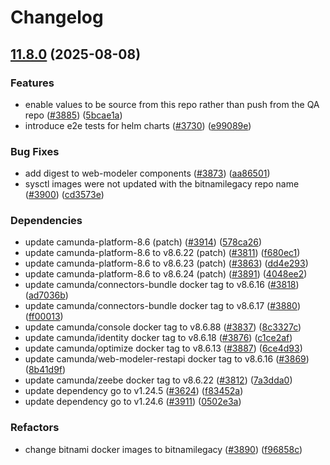# Changelog

## [11.8.0](https://github.com/camunda/camunda-platform-helm/compare/camunda-platform-8.6-11.7.0...camunda-platform-8.6-11.8.0) (2025-08-08)


### Features

* enable values to be source from this repo rather than push from the QA repo ([#3885](https://github.com/camunda/camunda-platform-helm/issues/3885)) ([5bcae1a](https://github.com/camunda/camunda-platform-helm/commit/5bcae1a788a86f7e11b1cf23922e1cf55c4450fe))
* introduce e2e tests for helm charts ([#3730](https://github.com/camunda/camunda-platform-helm/issues/3730)) ([e99089e](https://github.com/camunda/camunda-platform-helm/commit/e99089e96592e4e4e5d6d95c141701ed02979000))


### Bug Fixes

* add digest to web-modeler components ([#3873](https://github.com/camunda/camunda-platform-helm/issues/3873)) ([aa86501](https://github.com/camunda/camunda-platform-helm/commit/aa86501c72aee6367940f51f8eb5767955b0901b))
* sysctl images were not updated with the bitnamilegacy repo name ([#3900](https://github.com/camunda/camunda-platform-helm/issues/3900)) ([cd3573e](https://github.com/camunda/camunda-platform-helm/commit/cd3573ec0db17daf60ce17f3b9249234af4934f0))


### Dependencies

* update camunda-platform-8.6 (patch) ([#3914](https://github.com/camunda/camunda-platform-helm/issues/3914)) ([578ca26](https://github.com/camunda/camunda-platform-helm/commit/578ca26e2d42c45dd52790ab3f2ccf56c60bb129))
* update camunda-platform-8.6 to v8.6.22 (patch) ([#3811](https://github.com/camunda/camunda-platform-helm/issues/3811)) ([f680ec1](https://github.com/camunda/camunda-platform-helm/commit/f680ec1a0a1c6cb52fced72310d7f9ede7ba09ee))
* update camunda-platform-8.6 to v8.6.23 (patch) ([#3863](https://github.com/camunda/camunda-platform-helm/issues/3863)) ([dd4e293](https://github.com/camunda/camunda-platform-helm/commit/dd4e2937fff74282029a794f101efa828a5bc816))
* update camunda-platform-8.6 to v8.6.24 (patch) ([#3891](https://github.com/camunda/camunda-platform-helm/issues/3891)) ([4048ee2](https://github.com/camunda/camunda-platform-helm/commit/4048ee2be6ec80a7445eb5b27fcfb166ffc8ab5a))
* update camunda/connectors-bundle docker tag to v8.6.16 ([#3818](https://github.com/camunda/camunda-platform-helm/issues/3818)) ([ad7036b](https://github.com/camunda/camunda-platform-helm/commit/ad7036bd94b0c6ad8a408272fce97be77380c488))
* update camunda/connectors-bundle docker tag to v8.6.17 ([#3880](https://github.com/camunda/camunda-platform-helm/issues/3880)) ([ff00013](https://github.com/camunda/camunda-platform-helm/commit/ff000134d310274808b164e0e53b7dbe69241b2f))
* update camunda/console docker tag to v8.6.88 ([#3837](https://github.com/camunda/camunda-platform-helm/issues/3837)) ([8c3327c](https://github.com/camunda/camunda-platform-helm/commit/8c3327c1959fc4ce42fb052f0c46161bded24a12))
* update camunda/identity docker tag to v8.6.18 ([#3876](https://github.com/camunda/camunda-platform-helm/issues/3876)) ([c1ce2af](https://github.com/camunda/camunda-platform-helm/commit/c1ce2affd5303a40c2af91e0753d32dfdf97c151))
* update camunda/optimize docker tag to v8.6.13 ([#3887](https://github.com/camunda/camunda-platform-helm/issues/3887)) ([6ce4d93](https://github.com/camunda/camunda-platform-helm/commit/6ce4d93f7a55d500dc54884e8342b5c56104f240))
* update camunda/web-modeler-restapi docker tag to v8.6.16 ([#3869](https://github.com/camunda/camunda-platform-helm/issues/3869)) ([8b41d9f](https://github.com/camunda/camunda-platform-helm/commit/8b41d9f6da98d086713dde9cc25696548745bd5e))
* update camunda/zeebe docker tag to v8.6.22 ([#3812](https://github.com/camunda/camunda-platform-helm/issues/3812)) ([7a3dda0](https://github.com/camunda/camunda-platform-helm/commit/7a3dda044fefec4b6f6c611ababf20db71ab81d5))
* update dependency go to v1.24.5 ([#3624](https://github.com/camunda/camunda-platform-helm/issues/3624)) ([f83452a](https://github.com/camunda/camunda-platform-helm/commit/f83452ae727fbd8e1492f6875af24468a044cfba))
* update dependency go to v1.24.6 ([#3911](https://github.com/camunda/camunda-platform-helm/issues/3911)) ([0502e3a](https://github.com/camunda/camunda-platform-helm/commit/0502e3a15f14dba0a78d6c9e5029b5f1820ec68b))


### Refactors

* change bitnami docker images to bitnamilegacy ([#3890](https://github.com/camunda/camunda-platform-helm/issues/3890)) ([f96858c](https://github.com/camunda/camunda-platform-helm/commit/f96858c3b8a2fc3340892ba82db1111cec35344d))
